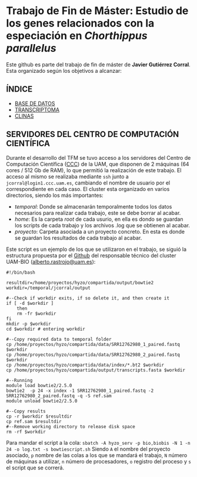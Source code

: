 # Trabajo de Fin de Máster: Estudio de los genes relacionados con la especiación en *Chorthippus parallelus*

Este github es parte del trabajo de fin de máster de **Javier Gutiérrez Corral**. Esta organizado según los objetivos a alcanzar:

## ÍNDICE

- [BASE DE DATOS](/Base_de_datos/)
- [TRANSCRIPTOMA](/Transcriptoma/)
- [CLINAS](/Clinas/)

## SERVIDORES DEL CENTRO DE COMPUTACIÓN CIENTÍFICA 

Durante el desarrollo del TFM se tuvo acceso a los servidores del Centro de Computación Científica ([CCC](https://www.ccc.uam.es)) de la UAM, que disponen de 2 máquinas (64 cores / 512 Gb de RAM), lo que permitió la realización de este trabajo.
El acceso al mismo se realizaba mediante `ssh` junto a `jcorral@login1.ccc.uam.es`, cambiando el nombre de usuario por el correspondiente en cada caso.
El cluster esta organizado en varios directorios, siendo los más importantes:
- *temporal*: Donde se almacenarán temporalmente todos los datos necesarios para realizar cada trabajo, este se debe borrar al acabar.
- *home*: Es la carpeta *root* de cada usurio, en ella es dondo se guardan los scripts de cada trabajo y los archivos .log que se obtienen al acabar.
- *proyecto*: Carpeta asociada a un proyecto concreto. En esta es donde se guardan los resultados de cada trabajo al acabar.

Este script es un ejemplo de los que se utilizaron en el trabajo, se siguió la estructura propuesta por el [Github](https://github.com/ARastrojo/UAM-BIO) del responsable técnico del cluster UAM-BIO ([alberto.rastrojo@uam.es]((/mailto:alberto.rastrojo@uam.es/))):

```
#!/bin/bash 

resultdir=/home/proyectos/hyzo/compartida/output/bowtie2
workdir=/temporal/jcorral/output

#--Check if workdir exits, if so delete it, and then create it 
if [ -d $workdir ]
	then
	rm -fr $workdir
fi
mkdir -p $workdir
cd $workdir # entering workdir

#--Copy required data to temporal folder
cp /home/proyectos/hyzo/compartida/data/SRR12762980_1_paired.fastq $workdir
cp /home/proyectos/hyzo/compartida/data/SRR12762980_2_paired.fastq  $workdir
cp /home/proyectos/hyzo/compartida/data/index/*.bt2 $workdir
cp /home/proyectos/hyzo/compartida/output/transcripts.fasta $workdir

#--Running 
module load bowtie2/2.5.0
bowtie2  -p 24 -x index -1 SRR12762980_1_paired.fastq -2 SRR12762980_2_paired.fastq -q -S ref.sam 
module unload bowtie2/2.5.0

#--Copy results 
cp -r $workdir $resultdir
cp ref.sam $resultdir
#--Remove working directory to release disk space 
rm -rf $workdir
``` 
Para mandar el script a la cola: `sbatch -A hyzo_serv -p bio,biobis -N 1 -n 24 -o log.txt -s bowtiescript.sh`
Siendo `A` el nombre del proyecto asociado, `p` nombre de las colas a los que se mandará el trabajo, `N` número de máquinas a utilizar, `n` número de procesadores, `o` registro del proceso y `s` el script que se correrá.
